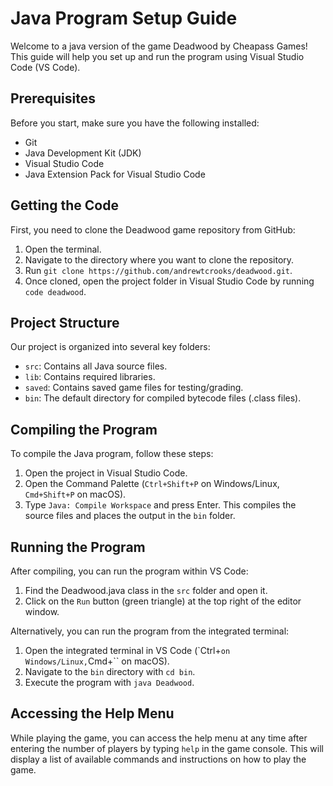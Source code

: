 # Java Program Setup Guide

Welcome to a java version of the game Deadwood by Cheapass Games! This guide will help you set up and run the program using Visual Studio Code (VS Code).

## Prerequisites

Before you start, make sure you have the following installed:
- Git
- Java Development Kit (JDK)
- Visual Studio Code
- Java Extension Pack for Visual Studio Code

## Getting the Code

First, you need to clone the Deadwood game repository from GitHub:

1. Open the terminal.
2. Navigate to the directory where you want to clone the repository.
3. Run `git clone https://github.com/andrewtcrooks/deadwood.git`.
4. Once cloned, open the project folder in Visual Studio Code by running `code deadwood`.

## Project Structure

Our project is organized into several key folders:
- `src`: Contains all Java source files.
- `lib`: Contains required libraries.
- `saved`: Contains saved game files for testing/grading.
- `bin`: The default directory for compiled bytecode files (.class files).

## Compiling the Program

To compile the Java program, follow these steps:
1. Open the project in Visual Studio Code.
2. Open the Command Palette (`Ctrl+Shift+P` on Windows/Linux, `Cmd+Shift+P` on macOS).
3. Type `Java: Compile Workspace` and press Enter. This compiles the source files and places the output in the `bin` folder.

## Running the Program

After compiling, you can run the program within VS Code:
1. Find the Deadwood.java class in the `src` folder and open it.
2. Click on the `Run` button (green triangle) at the top right of the editor window.

Alternatively, you can run the program from the integrated terminal:
1. Open the integrated terminal in VS Code (`Ctrl+`` on Windows/Linux, ``Cmd+`` on macOS).
2. Navigate to the `bin` directory with `cd bin`.
3. Execute the program with `java Deadwood`.

## Accessing the Help Menu

While playing the game, you can access the help menu at any time after entering the number of players by typing `help` in the game console. This will display a list of available commands and instructions on how to play the game.